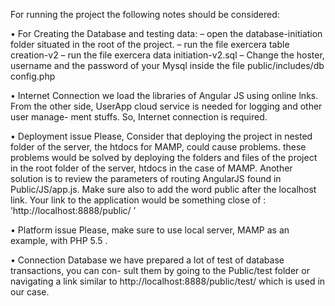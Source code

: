 For running the project the following notes should be considered:

• For Creating the Database and testing data:
– open the database-initiation folder situated in the root of the project.
– run the file exercera table creation-v2
– run the file exercera data initiation-v2.sql
– Change the hoster, username and the password of your Mysql inside the file public/includes/db config.php

• Internet Connection
we load the libraries of Angular JS using online lnks. From the other side, UserApp cloud service is needed for logging and other user manage- ment stuffs. So, Internet connection is required.

• Deployment issue
Please, Consider that deploying the project in nested folder of the server, the htdocs for MAMP, could cause problems. these problems would be solved by deploying the folders and files of the project in the root folder of the server, htdocs in the case of MAMP. Another solution is to review the parameters of routing AngularJS found in Public/JS/app.js.
Make sure also to add the word public after the localhost link. Your link to the application would be something close of : ’http://localhost:8888/public/ ’

• Platform issue
Please, make sure to use local server, MAMP as an example, with PHP
5.5 .

• Connection Database
we have prepared a lot of test of database transactions, you can con- sult them by going to the Public/test folder or navigating a link similar to http://localhost:8888/public/test/ which is used in our case.
